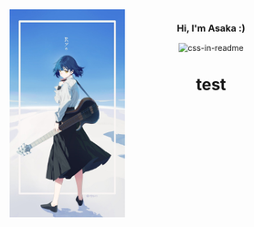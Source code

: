 <div align="center">
    <img align="left" src="Assets/banner.jpg" width="40%">
</div>

<div align="center">
    <h3 id="welcome-text" align="center">Hi, I'm Asaka :)</h3>
    <img src="example.svg" width="400" height="400" alt="css-in-readme">
    <h1>test</h1>
</div>

<!--
**AsakaJX/AsakaJX** is a ✨ _special_ ✨ repository because its `README.md` (this file) appears on your GitHub profile.

Here are some ideas to get you started:

- 🔭 I’m currently working on ...
- 🌱 I’m currently learning ...
- 👯 I’m looking to collaborate on ...
- 🤔 I’m looking for help with ...
- 💬 Ask me about ...
- 📫 How to reach me: ...
- 😄 Pronouns: ...
- ⚡ Fun fact: ...
-->
